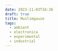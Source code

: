 ```yaml
---
date: 2023-11-03T16:26
draft: true
title: Muslimgauze
tags:
  - ambient
  - electronica
  - experimental
  - industrial
---
```

